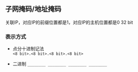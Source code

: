 ##  子网掩码/地址掩码
关联IP，对应IP的前缀位置都是1，对应IP的主机位置都是0
32 bit


###   表示方式
* 点分十进制记法  
`<8 bit>.<8 bit>.<8 bit>.<8 bit>` 

* 二进制
`________ ________ ________ ________` 
